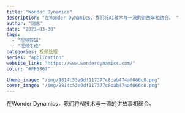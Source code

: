 ```yaml
---
title: "Wonder Dynamics"
description: "在Wonder Dynamics，我们将AI技术与一流的讲故事相结合。 "
author: "瑞东"
date: "2023-03-30"
tags:
  - "视频剪辑"
  - "视频生成"
categories: 视频处理
series: "application"
website_link: "https://www.wonderdynamics.com/"
color: "#FF5867"

thumb_image: "/img/9814c53a0df117377c8cab474af066c8.png"
cover_image: "/img/9814c53a0df117377c8cab474af066c8.png"
---
```


在Wonder Dynamics，我们将AI技术与一流的讲故事相结合。 